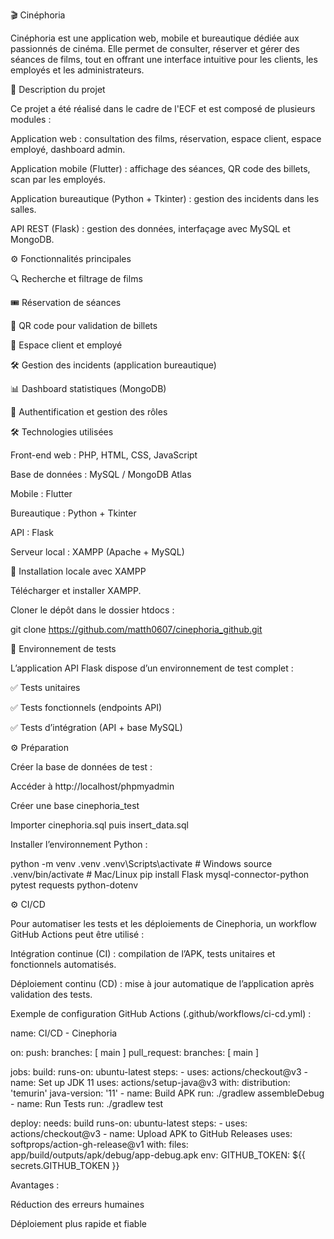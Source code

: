 🎬 Cinéphoria

Cinéphoria est une application web, mobile et bureautique dédiée aux passionnés de cinéma. Elle permet de consulter, réserver et gérer des séances de films, tout en offrant une interface intuitive pour les clients, les employés et les administrateurs.

📌 Description du projet

Ce projet a été réalisé dans le cadre de l'ECF et est composé de plusieurs modules :

Application web : consultation des films, réservation, espace client, espace employé, dashboard admin.

Application mobile (Flutter) : affichage des séances, QR code des billets, scan par les employés.

Application bureautique (Python + Tkinter) : gestion des incidents dans les salles.

API REST (Flask) : gestion des données, interfaçage avec MySQL et MongoDB.

⚙️ Fonctionnalités principales

🔍 Recherche et filtrage de films

🎟️ Réservation de séances

📱 QR code pour validation de billets

👤 Espace client et employé

🛠️ Gestion des incidents (application bureautique)

📊 Dashboard statistiques (MongoDB)

🔐 Authentification et gestion des rôles

🛠️ Technologies utilisées

Front-end web : PHP, HTML, CSS, JavaScript

Base de données : MySQL / MongoDB Atlas

Mobile : Flutter

Bureautique : Python + Tkinter

API : Flask

Serveur local : XAMPP (Apache + MySQL)

🧪 Installation locale avec XAMPP

Télécharger et installer XAMPP.

Cloner le dépôt dans le dossier htdocs :

git clone https://github.com/matth0607/cinephoria_github.git

🧪 Environnement de tests

L’application API Flask dispose d’un environnement de test complet :

✅ Tests unitaires

✅ Tests fonctionnels (endpoints API)

✅ Tests d’intégration (API + base MySQL)

⚙️ Préparation

Créer la base de données de test :

Accéder à http://localhost/phpmyadmin

Créer une base cinephoria_test

Importer cinephoria.sql puis insert_data.sql

Installer l’environnement Python :

python -m venv .venv
.venv\Scripts\activate  # Windows
source .venv/bin/activate  # Mac/Linux
pip install Flask mysql-connector-python pytest requests python-dotenv

⚙️ CI/CD

Pour automatiser les tests et les déploiements de Cinephoria, un workflow GitHub Actions peut être utilisé :

Intégration continue (CI) : compilation de l’APK, tests unitaires et fonctionnels automatisés.

Déploiement continu (CD) : mise à jour automatique de l’application après validation des tests.

Exemple de configuration GitHub Actions (.github/workflows/ci-cd.yml) :

name: CI/CD - Cinephoria

on:
  push:
    branches: [ main ]
  pull_request:
    branches: [ main ]

jobs:
  build:
    runs-on: ubuntu-latest
    steps:
      - uses: actions/checkout@v3
      - name: Set up JDK 11
        uses: actions/setup-java@v3
        with:
          distribution: 'temurin'
          java-version: '11'
      - name: Build APK
        run: ./gradlew assembleDebug
      - name: Run Tests
        run: ./gradlew test

  deploy:
    needs: build
    runs-on: ubuntu-latest
    steps:
      - uses: actions/checkout@v3
      - name: Upload APK to GitHub Releases
        uses: softprops/action-gh-release@v1
        with:
          files: app/build/outputs/apk/debug/app-debug.apk
        env:
          GITHUB_TOKEN: ${{ secrets.GITHUB_TOKEN }}


Avantages :

Réduction des erreurs humaines

Déploiement plus rapide et fiable
